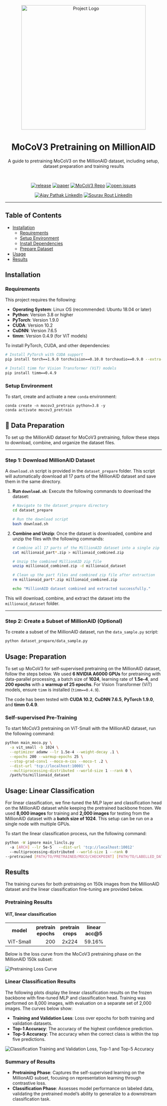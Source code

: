 <div align="center">
  <img src="./logo.png" width="400" alt="Project Logo"/>
  <h1>MoCoV3 Pretraining on MillionAID</h1>
  <p>A guide to pretraining MoCoV3 on the MillionAID dataset, including setup, dataset preparation and training results</p>
  <br/>


[![release](https://img.shields.io/badge/release-V1.0.0-%230099FF)](https://github.com/your_repo/mocov3_pretrain/releases)
[![paper](https://img.shields.io/badge/arXiv-2104.02057-b31b1b.svg?style=flat)](https://arxiv.org/abs/2104.02057) <!-- Link to MoCoV3 paper -->
[![MoCoV3 Repo](https://img.shields.io/badge/MoCoV3-FacebookAI-%2360A5FA)](https://github.com/facebookresearch/moco-v3) <!-- Original MoCoV3 GitHub repo -->
[![open issues](https://img.shields.io/github/issues-raw/your_repo/mocov3_pretrain?color=%23FF5733)](https://github.com/AJAY-22/PreTraining_MoCo/issues) <!-- Replace with actual repo issues link -->

<!-- LinkedIn badges for team members -->
[![Ajay Pathak LinkedIn](https://img.shields.io/badge/LinkedIn-Ajay%20Pathak-blue?logo=linkedin&style=flat)](https://www.linkedin.com/in/ajay-pathak/) <!-- Replace with actual LinkedIn URL -->
[![Sourav Rout LinkedIn](https://img.shields.io/badge/LinkedIn-Sourav%20Rout-blue?logo=linkedin&style=flat)](https://www.linkedin.com/in/sourav-rout-4b3384176/) <!-- Replace with actual LinkedIn URL -->

 
</div>

---

## Table of Contents
- [Installation](#installation)
  - [Requirements](#requirements)
  - [Setup Environment](#setup-environment)
  - [Install Dependencies](#install-dependencies)
  - [Prepare Dataset](#prepare-dataset)
- [Usage](#usage)
- [Results](#results)

## Installation
### Requirements

This project requires the following:

- **Operating System**: Linux OS (recommended: Ubuntu 18.04 or later)
- **Python**: Version 3.8 or higher
- **PyTorch**: Version 1.9.0
- **CUDA**: Version 10.2
- **CuDNN**: Version 7.6.5
- **timm**: Version 0.4.9 (for ViT models)

To install PyTorch, CUDA, and other dependencies:

```bash
# Install PyTorch with CUDA support
pip install torch==1.9.0 torchvision==0.10.0 torchaudio==0.9.0 --extra-index-url https://download.pytorch.org/whl/cu102

# Install timm for Vision Transformer (ViT) models
pip install timm==0.4.9
```
### Setup Environment

To start, create and activate a new `conda` environment:

```shell
conda create -n mocov3_pretrain python=3.8 -y
conda activate mocov3_pretrain
```

## 📂 Data Preparation

To set up the MillionAID dataset for MoCoV3 pretraining, follow these steps to download, combine, and organize the dataset files.

---

### Step 1: Download MillionAID Dataset

A `download.sh` script is provided in the `dataset_prepare` folder. This script will automatically download all 17 parts of the MillionAID dataset and save them in the same directory.

1. **Run `download.sh`**: Execute the following commands to download the dataset:

    ```bash
    # Navigate to the dataset_prepare directory
    cd dataset_prepare

    # Run the download script
    bash download.sh
    ```

2. **Combine and Unzip**: Once the dataset is downloaded, combine and unzip the files with the following commands:

    ```bash
    # Combine all 17 parts of the MillionAID dataset into a single zip file
    cat millionaid_part*.zip > millionaid_combined.zip

    # Unzip the combined MillionAID zip file
    unzip millionaid_combined.zip -d millionaid_dataset

    # Clean up the part files and combined zip file after extraction
    rm millionaid_part*.zip millionaid_combined.zip

    echo "MillionAID dataset combined and extracted successfully."
    ```

This will download, combine, and extract the dataset into the `millionaid_dataset` folder.

---

### Step 2: Create a Subset of MillionAID (Optional)

To create a subset of the MillionAID dataset, run the `data_sample.py` script:

```bash
python dataset_prepare/data_sample.py
```
## Usage: Preparation

To set up MoCoV3 for self-supervised pretraining on the MillionAID dataset, follow the steps below. We used **6 NVIDIA A6000 GPUs** for pretraining with data-parallel processing, a batch size of **1024**, learning rate of **1.5e-4**, and **200 epochs** with a **warmup of 25 epochs**. For Vision Transformer (ViT) models, ensure `timm` is installed (`timm==0.4.9`).

The code has been tested with **CUDA 10.2**, **CuDNN 7.6.5**, **PyTorch 1.9.0**, and **timm 0.4.9**.

### Self-supervised Pre-Training

To start MoCoV3 pretraining on ViT-Small with the MillionAID dataset, run the following command:

```bash
python main_moco.py \
  -a vit_small -b 1024 \
  --optimizer adamw --lr 1.5e-4 --weight-decay .1 \
  --epochs 200 --warmup-epochs 25 \
  --stop-grad-conv1 --moco-m-cos --moco-t .2 \
  --dist-url 'tcp://localhost:10001' \
  --multiprocessing-distributed --world-size 1 --rank 0 \
  /path/to/millionaid_dataset
```
## Usage: Linear Classification

For linear classification, we fine-tuned the MLP layer and classification head on the MillionAID dataset while keeping the pretrained backbone frozen. We used **8,000 images** for training and **2,000 images** for testing from the MillionAID dataset with a **batch size of 1024**. This setup can be run on a single node with multiple GPUs.

To start the linear classification process, run the following command:

```bash
python -W ignore main_lincls.py
  -a [ARCH] --lr 5e-5   --dist-url 'tcp://localhost:10012'
  --multiprocessing-distributed --world-size 1 --rank 0
--pretrained [PATH/TO/PRETRAINED/MOCO/CHECKPOINT] [PATH/TO/LABELLED_DATASET]
```
## Results

The training curves for both pretraining on 150k images from the MillionAID dataset and the linear classification fine-tuning are provided below.

### Pretraining Results
#### ViT, linear classification
<table><tbody>
<!-- START TABLE -->
<!-- TABLE HEADER -->
<th valign="center">model</th>
<th valign="center">pretrain<br/>epochs</th>
<th valign="center">pretrain<br/>crops</th>
<th valign="center">linear<br/>acc@5</th>
<!-- TABLE BODY -->
<tr>
<td align="left">ViT-Small</td>
<td align="right">200</td>
<td align="center">2x224</td>
<td align="center">59.16%</td>
</tr>
</tbody></table>

Below is the loss curve from the MoCoV3 pretraining phase on the MillionAID 150k subset:

![Pretraining Loss Curve](./images/pretraining.jpg)

### Linear Classification Results

The following plots display the linear classification results on the frozen backbone with fine-tuned MLP and classification head. Training was performed on 8,000 images, with evaluation on a separate set of 2,000 images. The curves below show:

- **Training and Validation Loss**: Loss over epochs for both training and validation datasets.
- **Top-1 Accuracy**: The accuracy of the highest confidence prediction.
- **Top-5 Accuracy**: The accuracy when the correct class is within the top five predictions.

![Classification Training and Validation Loss, Top-1 and Top-5 Accuracy](./images/classify.jpg)

### Summary of Results

- **Pretraining Phase**: Captures the self-supervised learning on the MillionAID subset, focusing on representation learning through contrastive loss.
- **Classification Phase**: Assesses model performance on labeled data, validating the pretrained model’s ability to generalize to a downstream classification task.





